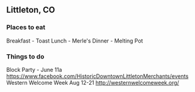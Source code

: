 ## Littleton, CO

### Places to eat
Breakfast - Toast
Lunch - Merle's
Dinner - Melting Pot
### Things to do
Block Party - June 11a
https://www.facebook.com/HistoricDowntownLittletonMerchants/events
Western Welcome Week Aug 12-21 
http://westernwelcomeweek.org/
